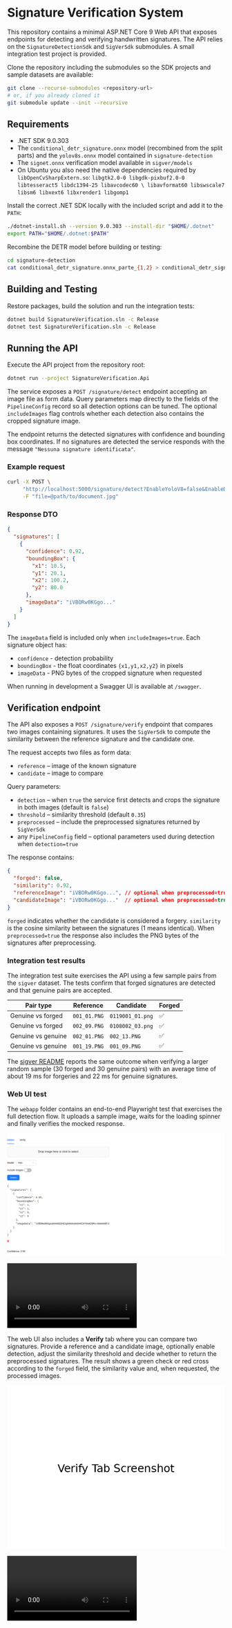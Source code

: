 # Signature Verification System

This repository contains a minimal ASP.NET Core 9 Web API that exposes endpoints for detecting and verifying handwritten signatures. The API relies on the `SignatureDetectionSdk` and `SigVerSdk` submodules. A small integration test project is provided.

Clone the repository including the submodules so the SDK projects and sample
datasets are available:

```bash
git clone --recurse-submodules <repository-url>
# or, if you already cloned it
git submodule update --init --recursive
```

## Requirements
* .NET SDK 9.0.303
* The `conditional_detr_signature.onnx` model (recombined from the split parts) and the `yolov8s.onnx` model contained in `signature-detection`
* The `signet.onnx` verification model available in `sigver/models`
* On Ubuntu you also need the native dependencies required by `libOpenCvSharpExtern.so`:
  `libgtk2.0-0 libgdk-pixbuf2.0-0 libtesseract5 libdc1394-25 libavcodec60 \
  libavformat60 libswscale7 libsm6 libxext6 libxrender1 libgomp1`

Install the correct .NET SDK locally with the included script and add it to the `PATH`:

```bash
./dotnet-install.sh --version 9.0.303 --install-dir "$HOME/.dotnet"
export PATH="$HOME/.dotnet:$PATH"
```

Recombine the DETR model before building or testing:

```bash
cd signature-detection
cat conditional_detr_signature.onnx_parte_{1,2} > conditional_detr_signature.onnx
```

## Building and Testing

Restore packages, build the solution and run the integration tests:

```bash
dotnet build SignatureVerification.sln -c Release
dotnet test SignatureVerification.sln -c Release
```

## Running the API

Execute the API project from the repository root:

```bash
dotnet run --project SignatureVerification.Api
```

The service exposes a `POST /signature/detect` endpoint accepting an image file as form data. Query parameters map directly to the fields of the `PipelineConfig` record so all detection options can be tuned. The optional `includeImages` flag controls whether each detection also contains the cropped signature image.

The endpoint returns the detected signatures with confidence and bounding box coordinates.
If no signatures are detected the service responds with the message `"Nessuna signature identificata"`.

### Example request

```bash
curl -X POST \
     "http://localhost:5000/signature/detect?EnableYoloV8=false&EnableDetr=true&includeImages=true" \
     -F "file=@path/to/document.jpg"
```

### Response DTO

```json
{
  "signatures": [
    {
      "confidence": 0.92,
      "boundingBox": {
        "x1": 10.5,
        "y1": 20.1,
        "x2": 100.2,
        "y2": 80.0
      },
      "imageData": "iVBORw0KGgo..."
    }
  ]
}
```
The `imageData` field is included only when `includeImages=true`.
Each signature object has:

* `confidence` - detection probability
* `boundingBox` - the float coordinates `{x1,y1,x2,y2}` in pixels
* `imageData` - PNG bytes of the cropped signature when requested

When running in development a Swagger UI is available at `/swagger`.

## Verification endpoint

The API also exposes a `POST /signature/verify` endpoint that compares two images
containing signatures. It uses the `SigVerSdk` to compute the similarity between
the reference signature and the candidate one.

The request accepts two files as form data:

* `reference` – image of the known signature
* `candidate` – image to compare

Query parameters:

* `detection` – when `true` the service first detects and crops the signature in
  both images (default is `false`)
* `threshold` – similarity threshold (default `0.35`)
* `preprocessed` – include the preprocessed signatures returned by `SigVerSdk`
* any `PipelineConfig` field – optional parameters used during detection when
  `detection=true`

The response contains:

```json
{
  "forged": false,
  "similarity": 0.92,
  "referenceImage": "iVBORw0KGgo...", // optional when preprocessed=true
  "candidateImage": "iVBORw0KGgo..."  // optional when preprocessed=true
}
```

`forged` indicates whether the candidate is considered a forgery. `similarity`
is the cosine similarity between the signatures (1 means identical). When
`preprocessed=true` the response also includes the PNG bytes of the signatures
after preprocessing.

### Integration test results

The integration test suite exercises the API using a few sample pairs from the
`sigver` dataset. The tests confirm that forged signatures are detected and that
genuine pairs are accepted.

| Pair type | Reference | Candidate | Forged |
|-----------|-----------|-----------|-------|
| Genuine vs forged | `001_01.PNG` | `0119001_01.png` | ✅ |
| Genuine vs forged | `002_09.PNG` | `0108002_03.png` | ✅ |
| Genuine vs genuine | `002_01.PNG` | `002_13.PNG` | ✅ |
| Genuine vs genuine | `001_19.PNG` | `001_09.PNG` | ✅ |

The [sigver README](sigver/README.md) reports the same outcome when verifying a
larger random sample (30 forged and 30 genuine pairs) with an average time of
about 19 ms for forgeries and 22 ms for genuine signatures.

### Web UI test

The `webapp` folder contains an end-to-end Playwright test that exercises the full detection flow. It uploads a sample image, waits for the loading spinner and finally verifies the mocked response.

![Detection screenshot](webapp/docs/detect_full.png)

<video src="webapp/docs/detect_demo.mp4" controls></video>

The web UI also includes a **Verify** tab where you can compare two signatures. Provide a reference and a candidate image, optionally enable detection, adjust the similarity threshold and decide whether to return the preprocessed signatures. The result shows a green check or red cross according to the `forged` field, the similarity value and, when requested, the processed images.

![Verify screenshot](webapp/docs/verify_full.png)

<video src="webapp/docs/verify_demo.mp4" controls></video>
